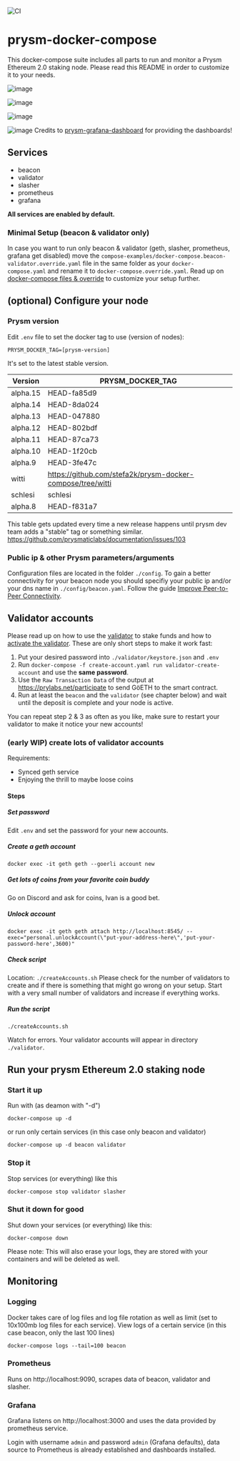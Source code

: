 ![CI](https://github.com/neurotronix/prysm-docker-compose/workflows/CI/badge.svg)
# prysm-docker-compose
This docker-compose suite includes all parts to run and monitor a Prysm Ethereum 2.0 staking node. Please read this README in order to customize it to your needs.

![image](https://user-images.githubusercontent.com/54934211/82576760-5ad63000-9b8a-11ea-9089-c6a60a692fb1.png)

![image](https://user-images.githubusercontent.com/54934211/82309772-d5a11e80-99c3-11ea-831d-e485b48e920e.png)

![image](https://user-images.githubusercontent.com/54934211/82322339-a3e58300-99d6-11ea-8962-7795c46ed778.png)

![image](https://user-images.githubusercontent.com/54934211/82313615-e1431400-99c8-11ea-9e04-eb7f7eda3caf.png)
Credits to [prysm-grafana-dashboard](https://github.com/GuillaumeMiralles/prysm-grafana-dashboard) for providing the dashboards!

## Services
* beacon
* validator
* slasher
* prometheus
* grafana

**All services are enabled by default.**

### Minimal Setup (beacon & validator only)
In case you want to run only beacon & validator (geth, slasher, prometheus, grafana get disabled) move the `compose-examples/docker-compose.beacon-validator.override.yaml` file in the same folder as your `docker-compose.yaml` and rename it to `docker-compose.override.yaml`. Read up on [docker-compose files & override](https://docs.docker.com/compose/extends/#multiple-compose-files) to customize your setup further.

## (optional) Configure your node

### Prysm version
Edit `.env` file to set the docker tag to use (version of nodes):
```
PRYSM_DOCKER_TAG=[prysm-version]
```
It's set to the latest stable version.

Version | PRYSM_DOCKER_TAG
--------|------------------
alpha.15| HEAD-fa85d9
alpha.14| HEAD-8da024
alpha.13| HEAD-047880
alpha.12| HEAD-802bdf
alpha.11| HEAD-87ca73
alpha.10| HEAD-1f20cb
alpha.9 | HEAD-3fe47c
witti   | https://github.com/stefa2k/prysm-docker-compose/tree/witti
schlesi | schlesi
alpha.8 | HEAD-f831a7

This table gets updated every time a new release happens until prysm dev team adds a "stable" tag or something similar. https://github.com/prysmaticlabs/documentation/issues/103

### Public ip & other Prysm parameters/arguments
Configuration files are located in the folder `./config`. To gain a better connectivity for your beacon node you should specifiy your public ip and/or your dns name in `./config/beacon.yaml`. Follow the guide [Improve Peer-to-Peer Connectivity](https://docs.prylabs.network/docs/prysm-usage/p2p-host-ip/).

## Validator accounts
Please read up on how to use the [validator](https://docs.prylabs.network/docs/how-prysm-works/prysm-validator-client/) to stake funds and how to [activate the validator](https://docs.prylabs.network/docs/install/lin/activating-a-validator/). These are only short steps to make it work fast:

1. Put your desired password into `./validator/keystore.json` and `.env`
2. Run `docker-compose -f create-account.yaml run validator-create-account` and use the **same password**.
3. Use the `Raw Transaction Data` of the output at https://prylabs.net/participate to send GöETH to the smart contract.
4. Run at least the `beacon` and the `validator` (see chapter below) and wait until the deposit is complete and your node is active.

You can repeat step 2 & 3 as often as you like, make sure to restart your validator to make it notice your new accounts!

### (early WIP) create lots of validator accounts
Requirements:
* Synced geth service
* Enjoying the thrill to maybe loose coins

#### Steps
##### Set password
Edit `.env` and set the password for your new accounts.
##### Create a geth account
```
docker exec -it geth geth --goerli account new
```
##### Get lots of coins from your favorite coin buddy
Go on Discord and ask for coins, Ivan is a good bet.
##### Unlock account
```
docker exec -it geth geth attach http://localhost:8545/ --exec="personal.unlockAccount(\"put-your-address-here\",'put-your-password-here',3600)"
```
##### Check script
Location: `./createAccounts.sh`
Please check for the number of validators to create and if there is something that might go wrong on your setup. Start with a very small number of validators and increase if everything works.
##### Run the script
```
./createAccounts.sh
```
Watch for errors. Your validator accounts will appear in directory `./validator`.

## Run your prysm Ethereum 2.0 staking node

### Start it up
Run with (as deamon with "-d")
```
docker-compose up -d
```
or run only certain services (in this case only beacon and validator)
```
docker-compose up -d beacon validator
```

### Stop it
Stop services (or everything) like this
```
docker-compose stop validator slasher
```

### Shut it down for good
Shut down your services (or everything) like this:
```
docker-compose down
```
Please note: This will also erase your logs, they are stored with your containers and will be deleted as well.

## Monitoring
### Logging
Docker takes care of log files and log file rotation as well as limit (set to 10x100mb log files for each service).
View logs of a certain service (in this case beacon, only the last 100 lines)
```
docker-compose logs --tail=100 beacon
```

### Prometheus
Runs on http://localhost:9090, scrapes data of beacon, validator and slasher.

### Grafana
Grafana listens on http://localhost:3000 and uses the data provided by prometheus service.

Login with username `admin` and password `admin` (Grafana defaults), data source to Prometheus is already established and dashboards installed.
